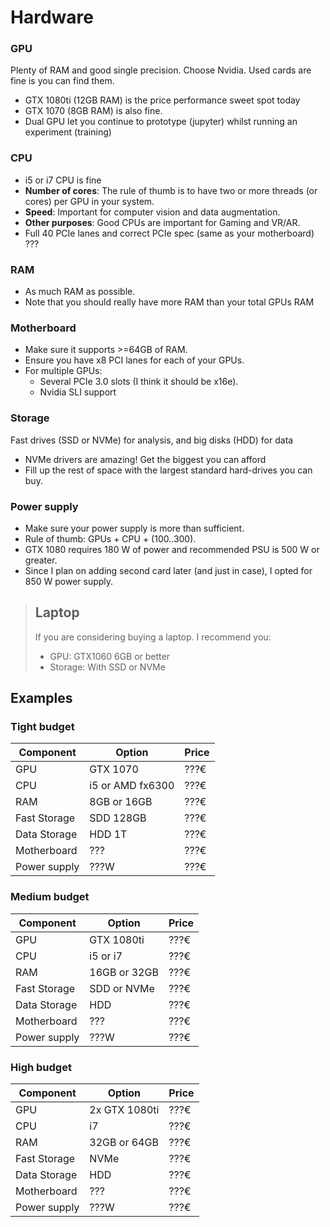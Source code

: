 # Hardware

### GPU
Plenty of RAM and good single precision. Choose Nvidia. Used cards are fine is you can find them.
 * GTX 1080ti (12GB RAM) is the price performance sweet spot today
 * GTX 1070 (8GB RAM) is also fine.
 * Dual GPU let you continue to prototype (jupyter) whilst running an experiment (training)

### CPU
 * i5 or i7 CPU is fine
 * **Number of cores**: The rule of thumb is to have two or more threads (or cores) per GPU in your system.
 * **Speed**: Important for computer vision and data augmentation.
 * **Other purposes**: Good CPUs are important for Gaming and VR/AR.
 * Full 40 PCIe lanes and correct PCIe spec (same as your motherboard) ???

### RAM
* As much RAM as possible.
* Note that you should really have more RAM than your total GPUs RAM

### Motherboard
* Make sure it supports >=64GB of RAM.
* Ensure you have x8 PCI lanes for each of your GPUs.
* For multiple GPUs:
  * Several PCIe 3.0 slots (I think it should be x16e).
  * Nvidia SLI support
 
### Storage
Fast drives (SSD or NVMe) for analysis, and big disks (HDD) for data
 * NVMe drivers are amazing! Get the biggest you can afford
 * Fill up the rest of space with the largest standard hard-drives you can buy.

### Power supply
* Make sure your power supply is more than sufficient.
* Rule of thumb: GPUs + CPU + (100..300).
* GTX 1080 requires 180 W of power and recommended PSU is 500 W or greater.
* Since I plan on adding second card later (and just in case), I opted for 850 W power supply.

> ## Laptop
> If you are considering buying a laptop. I recommend you:
> * GPU: GTX1060 6GB or better
> * Storage: With SSD or NVMe

## Examples

### Tight budget

| Component       | Option           | Price  |
| --------------- | ---------------- | ------ |
| GPU             | GTX 1070         | ???€   |
| CPU             | i5 or AMD fx6300 | ???€   |
| RAM             | 8GB or 16GB      | ???€   |
| Fast Storage    | SDD 128GB        | ???€   |
| Data Storage    | HDD 1T           | ???€   |
| Motherboard     | ???              | ???€   |
| Power supply    | ???W             | ???€   |

### Medium budget

| Component       | Option           | Price  |
| --------------- | ---------------- | ------ |
| GPU             | GTX 1080ti       | ???€   |
| CPU             | i5 or i7         | ???€   |
| RAM             | 16GB or 32GB     | ???€   |
| Fast Storage    | SDD or NVMe      | ???€   |
| Data Storage    | HDD              | ???€   |
| Motherboard     | ???              | ???€   |
| Power supply    | ???W             | ???€   |


### High budget

| Component       | Option           | Price  |
| --------------- | ---------------- | ------ |
| GPU             | 2x GTX 1080ti    | ???€   |
| CPU             | i7               | ???€   |
| RAM             | 32GB or 64GB     | ???€   |
| Fast Storage    | NVMe             | ???€   |
| Data Storage    | HDD              | ???€   |
| Motherboard     | ???              | ???€   |
| Power supply    | ???W             | ???€   |
